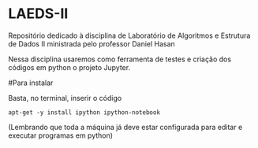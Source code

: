 # LAEDS-II
Repositório dedicado à disciplina de Laboratório de Algoritmos e Estrutura de Dados II ministrada pelo professor Daniel Hasan

Nessa disciplina usaremos como ferramenta de testes e criação dos códigos em python o projeto Jupyter. 

#Para instalar

Basta, no terminal, inserir o código

```
apt-get -y install ipython ipython-notebook
```

(Lembrando que toda a máquina já deve estar configurada para editar e executar programas em python)

